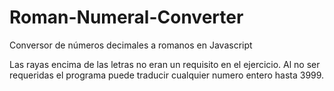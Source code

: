 # Roman-Numeral-Converter
Conversor de números decimales a romanos en Javascript

Las rayas encima de las letras no eran un requisito en el ejercicio. Al no ser requeridas el programa puede traducir cualquier numero entero hasta 3999. 

